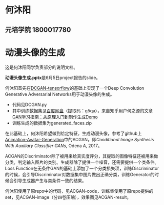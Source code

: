 # 何沐阳
## 元培学院 1800017780
# 动漫头像的生成

这是何沐阳同学负责部分的说明文档。

**动漫头像生成.pptx**是6月5日project报告的slide。

何沐阳首先在[DCGAN-tensorflow](https://github.com/carpedm20/DCGAN-tensorflow)的基础上实现了一个Deep Convolution Generative Adversarial Networks用于动漫头像的生成。

- 代码见DCGAN.py
- 其中训练数据集见[百度网盘](https://pan.baidu.com/share/init?surl=eSifHcA)（提取码：g5qa），来自知乎用户何之源的文章[GAN学习指南：从原理入门到制作生成Demo](https://zhuanlan.zhihu.com/p/24767059)
- 训练生成的数据集为generated_faces.zip

在此基础上，何沐阳希望做到给定特征，生成动漫头像，参考了github上[Animation-Avatar-Generation](https://github.com/Unispac/Animation-Avatar-Generation)中的ACGAN，即*Conditional Image Synthesis With Auxiliary Classifier GANs*, Odena A, 2017。

ACGAN的Discriminator除了被用来给真实度评分，其提取的图像特征还被用来做分类，判定输入图片的类别。生成器除了提供一个噪音，还需要提供一个类条件。Loss Function在无条件GAN的基础上添加了一个分类损失项，训练Discriminator的时候，会引导Discriminator对数据集中图片做出正确分类，训练Generator的时候会引导生成器产生与类条件一致的结果。

何沐阳使用了原repo中的代码，见ACGAN-code，训练集使用了原repo提供的set，见ACGAN-image（分四卷压缩），效果图见ACGAN-result。
